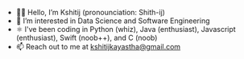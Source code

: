 - 👋🏽  Hello, I’m Kshitij (pronounciation: Shith-ij)
- 👀  I’m interested in Data Science and Software Engineering
- ⚛️  I've been coding in Python (whiz), Java (enthusiast), Javascript (enthusiast), Swift (noob++), and C (noob)
- 📫  Reach out to me at kshitijkayastha@gmail.com

<!---
kshitijkayastha/kshitijkayastha is a ✨ special ✨ repository because its `README.md` (this file) appears on your GitHub profile.
You can click the Preview link to take a look at your changes.
--->
